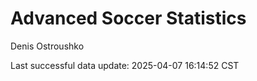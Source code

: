 # Advanced Soccer Statistics
Denis Ostroushko

<!-- gfm -->

Last successful data update: 2025-04-07 16:14:52 CST
